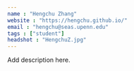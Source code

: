 ```yaml
---
name : "Hengchu Zhang"
website : "https://hengchu.github.io/"
email : "hengchu@seas.upenn.edu"
tags : ["student"]
headshot : "HengchuZ.jpg"
---
```

Add description here.
